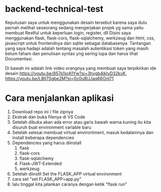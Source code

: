 # backend-technical-test
Keputusan saya untuk menggunakan desain tersebut karena saya dulu pernah melihat seseorang sedang mengerjakan projek yg sama yaitu membuat Restful untuk keperluan login, register, dll
Disini saya menggunakan flask, flask-cors, flask-sqlalchemy, werkzeug dan html, css, javascript untuk frontendnya dan sqlite sebagai databasenya.
Tantangan yang saya hadapi adalah tentang masalah autentikasi token yang masih belum faham dan penulisan syntax yng sering lupa dan harus lihat Documentasi.


Di bawah ini adalah link video orangnya yang membuat saya terpikirkan ide desain
https://youtu.be/857p1srA1Yw?si=3hvgb4iklvD32kvK, 
https://youtu.be/L8tl7Sgbe2M?si=0c0u8UJaq66Onl71


# Cara menjalankan aplikasi
1. Download repo ini / file zipnya
2. Ekstrak dan buka filenya di VS Code
3. Setelah dibuka akan ada error atau garis bawah warna kuning itu kita disuruh buat environment variable baru
4. Setelah selesai membuat virtual environtment, masuk kedalamnya dan install beberapa dependencies
5. Dependencies yang harus diinstall
   1. flask
   2. flask-cors
   3. flask-sqlalchemy
   4. Flask-JWT-Extended
   5. werkzeug
6. Setelah diinstll Set the FLASK_APP virtual environment
7. cara set "set FLASK_APP=app.py"
8. lalu tinggal kita jalankan caranya dengan ketik "flask run"
